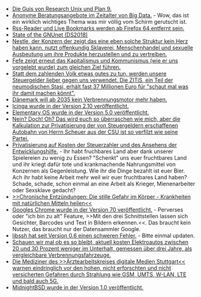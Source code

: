 * [Die Guis von Research Unix und Plan 9.](https://mirror.eu.oneandone.net/projects/media.ccc.de/events/vcfb/2018/h264-hd/vcfb18-98-deu-Die_GUIs_von_Research_UNIX_und_Plan_9_hd.mp4)
* [Anonyme Beratungsangebote im Zeitalter von Big Data.](https://mirror.eu.oneandone.net/projects/media.ccc.de/events/systemkonform/2018/h264-hd/syskon-4-deu-Anonyme_Beratungsangebote_im_Zeitalter_der_Datenspeicherung_hd.mp4) - Wow, das ist ein wirklich wichtiges Thema was mir völlig vom Schirm gerutscht ist.
* [Rss-Reader und Live Bookmarks werden ab Firefox 64 entfernt sein.](https://www.pro-linux.de/news/1/26396/firefox-64-ohne-rss-reader-und-live-bookmarks.html)
* [State of the GNUnet (DS2018)](https://cdn.media.ccc.de/events/datenspuren/2018/h264-hd/DS2018-9337-deu-State_of_the_GNUnet_hd.mp4)
* [Nestle, der Konzern der zeigt das eine eben solche Struktur kein Herz haben kann, nutzt offenkundig Sklaverei, Menschenhandel und sexuelle Ausbeutung um ihre Produkte herzustellen und zu vertreiben.](https://netzfrauen.org/2018/10/16/nestle-slavery/)
* [Fefe zeigt erneut das Kapitalismus und Kommunismus (wie er uns vorgelebt wurde) zum gleichen Ziel führen.](https://blog.fefe.de/?ts=a53b77b6)
* [Statt dem zahlenden Volk etwas gutes zu tun, werden unsere Steuergelder lieber gegen uns verwendet. Die ZITiS, ein Teil der neumodischen Stasi, erhält fast 37 Millionen Euro für "schaut mal was ihr damit machen könnt".](https://blog.fefe.de/?ts=a53b4f6b)
* [Dänemark will ab 2035 kein Verbrennungsmotor mehr haben.](http://www.sonnenseite.com/de/mobilitaet/daenemark-aus-fuer-diesel-und-benzinfahrzeuge-ab-2030.html)
* [Icinga wurde in der Version 2.10 veröffentlicht.](https://www.pro-linux.de/news/1/26403/icinga-210-freigegeben.html)
* [Elementary OS wurde in der Version 5.0 veröffentlicht.](https://www.phoronix.com/scan.php?page=news_item&px=Elementary-OS-5.0-Juno)
* [Nein? Doch! Oh? Das wird euch so überraschen wie mich, aber die Kalkulation zur Privatisierung der von Steuergeldern erschaffenen Autobahn von Herrn Scheuer aus der CSU ist so verfilzt wie seine Partei.](https://www.neopresse.com/politik/skandal-rechnungshof-wirft-verkehrsminister-scheuer-csu-schlechte-kalkulation-bei-autobahnprivatisierung-vor/)
* [Privatisierung auf Kosten der Steuerzahler und des Ansehens der Entwicklungshilfe.](https://netzfrauen.org/2018/10/16/hunger-2/) - Ihr habt fruchbares Land aber dank unserer Spielereien zu wenig zu Essen? "Schenkt" uns euer fruchtbares Land und ihr kriegt dafür tote und krankmachende Nahrungsmittel von Konzernen als Gegenleistung. Wie ihr die Dinge bezahlt ist euer Bier. Ach ihr habt keine Arbeit mehr weil wir euer fruchtbares Land haben? Schade, schade, schon einmal an eine Arbeit als Krieger, Mienenarbeiter oder Sexsklave gedacht?
* [>>Chronische Entzündungen: Die stille Gefahr im Körper - Krankheiten mit natürlichen Mitteln heilen<<](https://www.welt-im-wandel.tv/video/chronische-entzuendungen-die-stille-gefahr-im-koerper-krankheiten-mit-natuerlichen-mitteln-heilen/)
* [Googles Chrome wurde in der Version 70 veröffentlicht.](https://www.pro-linux.de/news/1/26407/chrome-70-erschienen.html) - Perverses oder "ich bin zu alt" Feature, >>Mit den drei Schnittstellen lassen sich Gesichter, Barcodes und Text in Bildern erkennen.<<. Das braucht kein Nutzer, das braucht nur der Datensammler Google.
* [libssh hat seit Version 0.6 einen schweren Fehler.](https://blog.fefe.de/?ts=a5381a74) - Bitte einmal updaten.
* [Schauen wir mal ob es so bleibt, aktuell kosten Elektroautos zwischen 20 und 30 Prozent weniger im Unterhalt, gemessen über drei Jahre, als vergleichbare Verbrennungsfahrzeuge.](http://www.sonnenseite.com/de/mobilitaet/elektrofahrzeuge-wartung-ist-billiger-als-die-der-fossilen-brueder.html)
* [Die Mediziner des >>Ärztearbeitskreises digitale Medien Stuttgart<< warnen eindringlich vor den hohen, nicht erforschten und nicht versicherten Gefahren durch Strahlung wie GSM, UMTS, W-LAN, LTE und bald auch 5G.](https://www.neopresse.com/wissenschaft/aerzte-fordern-stopp-des-hochgefaehrlichen-5g-mobilfunk/)
* [MidnightBSD wurde in der Version 1.0 veröffentlicht.](https://www.pro-linux.de/news/1/26408/midnightbsd-10-erschienen.html)
